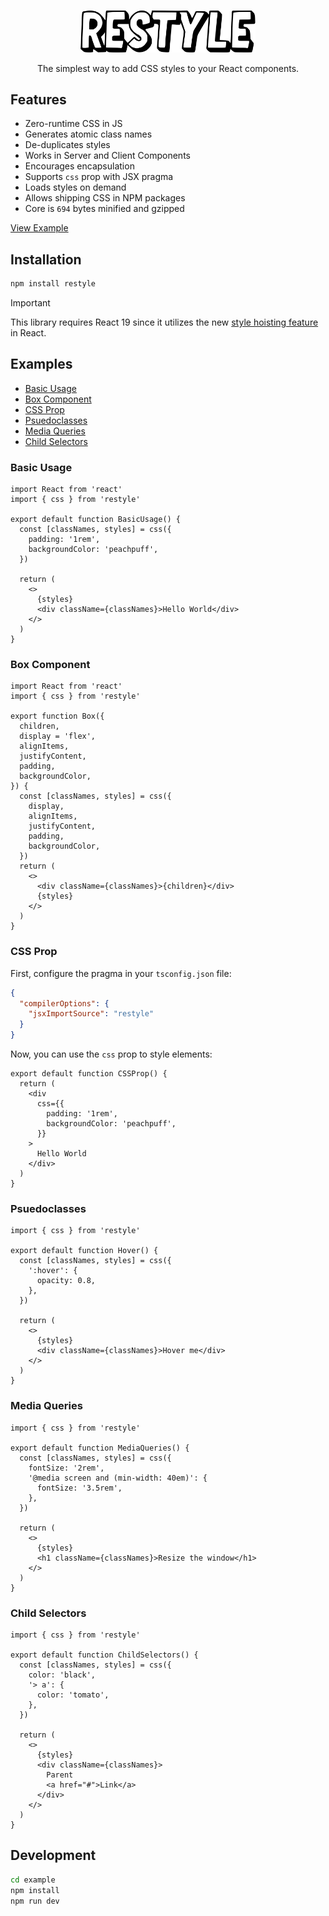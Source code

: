 <div align="center">
  <p align="center">
    <picture>
      <source media="(prefers-color-scheme: dark)" srcset="/example/public/logo-dark.png"/>
      <img src="/example/public/logo-light.png" alt="restyle" width="280"/>
    </picture>
  </p>
  <p>The simplest way to add CSS styles to your React components.</p>
</div>

## Features

- Zero-runtime CSS in JS
- Generates atomic class names
- De-duplicates styles
- Works in Server and Client Components
- Encourages encapsulation
- Supports `css` prop with JSX pragma
- Loads styles on demand
- Allows shipping CSS in NPM packages
- Core is `694` bytes minified and gzipped

[View Example](https://reactstyle.vercel.app/)

## Installation

```bash
npm install restyle
```

> [!IMPORTANT]
> This library requires React 19 since it utilizes the new [style hoisting feature](https://react.dev/reference/react-dom/components/style) in React.

## Examples

- [Basic Usage](#basic-usage)
- [Box Component](#box-component)
- [CSS Prop](#css-prop)
- [Psuedoclasses](#psuedoclasses)
- [Media Queries](#media-queries)
- [Child Selectors](#child-selectors)

### Basic Usage

```tsx
import React from 'react'
import { css } from 'restyle'

export default function BasicUsage() {
  const [classNames, styles] = css({
    padding: '1rem',
    backgroundColor: 'peachpuff',
  })

  return (
    <>
      {styles}
      <div className={classNames}>Hello World</div>
    </>
  )
}
```

### Box Component

```tsx
import React from 'react'
import { css } from 'restyle'

export function Box({
  children,
  display = 'flex',
  alignItems,
  justifyContent,
  padding,
  backgroundColor,
}) {
  const [classNames, styles] = css({
    display,
    alignItems,
    justifyContent,
    padding,
    backgroundColor,
  })
  return (
    <>
      <div className={classNames}>{children}</div>
      {styles}
    </>
  )
}
```

### CSS Prop

First, configure the pragma in your `tsconfig.json` file:

```json
{
  "compilerOptions": {
    "jsxImportSource": "restyle"
  }
}
```

Now, you can use the `css` prop to style elements:

```tsx
export default function CSSProp() {
  return (
    <div
      css={{
        padding: '1rem',
        backgroundColor: 'peachpuff',
      }}
    >
      Hello World
    </div>
  )
}
```

### Psuedoclasses

```tsx
import { css } from 'restyle'

export default function Hover() {
  const [classNames, styles] = css({
    ':hover': {
      opacity: 0.8,
    },
  })

  return (
    <>
      {styles}
      <div className={classNames}>Hover me</div>
    </>
  )
}
```

### Media Queries

```tsx
import { css } from 'restyle'

export default function MediaQueries() {
  const [classNames, styles] = css({
    fontSize: '2rem',
    '@media screen and (min-width: 40em)': {
      fontSize: '3.5rem',
    },
  })

  return (
    <>
      {styles}
      <h1 className={classNames}>Resize the window</h1>
    </>
  )
}
```

### Child Selectors

```tsx
import { css } from 'restyle'

export default function ChildSelectors() {
  const [classNames, styles] = css({
    color: 'black',
    '> a': {
      color: 'tomato',
    },
  })

  return (
    <>
      {styles}
      <div className={classNames}>
        Parent
        <a href="#">Link</a>
      </div>
    </>
  )
}
```

## Development

```bash
cd example
npm install
npm run dev
```
